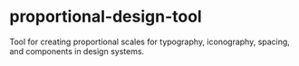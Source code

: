 # proportional-design-tool
Tool for creating proportional scales for typography, iconography, spacing, and components in design systems.
